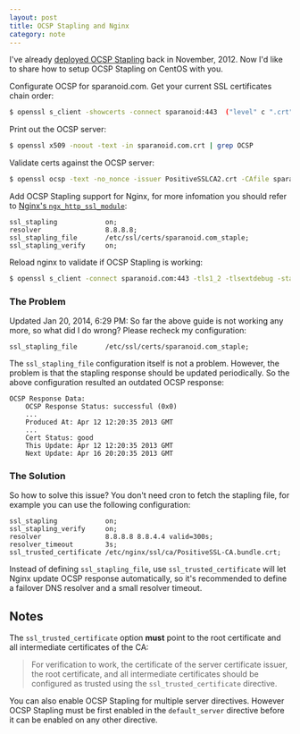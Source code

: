 ```yaml
---
layout: post
title: OCSP Stapling and Nginx
category: note
---
```


I've already [deployed OCSP Stapling](/note/playing-with-ocsp-stapling/) back in November, 2012. Now I'd like to share how to setup OCSP Stapling on CentOS with you.

Configurate OCSP for sparanoid.com. Get your current SSL certificates chain order:

```sh
$ openssl s_client -showcerts -connect sparanoid:443  ("level" c ".crt")} /---END CERTIFICATE-----/{inc=0}'
```

Print out the OCSP server:

```sh
$ openssl x509 -noout -text -in sparanoid.com.crt | grep OCSP
```

Validate certs against the OCSP server:

```sh
$ openssl ocsp -text -no_nonce -issuer PositiveSSLCA2.crt -CAfile sparanoid_com.crt -cert sparanoid_com.crt -VAfile PositiveSSLCA2.crt -url http://ocsp.comodoca.com -respout /etc/ssl/certs/sparanoid.com_staple
```

Add OCSP Stapling support for Nginx, for more infomation you should refer to [Nginx's `ngx_http_ssl_module`](http://nginx.org/en/docs/http/ngx_http_ssl_module.html):

```nginx
ssl_stapling            on;
resolver                8.8.8.8;
ssl_stapling_file       /etc/ssl/certs/sparanoid.com_staple;
ssl_stapling_verify     on;
```

Reload nginx to validate if OCSP Stapling is working:

```sh
$ openssl s_client -connect sparanoid.com:443 -tls1_2 -tlsextdebug -status
```

### The Problem

Updated Jan 20, 2014, 6:29 PM: So far the above guide is not working any more, so what did I do wrong? Please recheck my configuration:

```nginx
ssl_stapling_file       /etc/ssl/certs/sparanoid.com_staple;
```

The `ssl_stapling_file` configuration itself is not a problem. However, the problem is that the stapling response should be updated periodically. So the above configuration resulted an outdated OCSP response:

```
OCSP Response Data:
    OCSP Response Status: successful (0x0)
    ...
    Produced At: Apr 12 12:20:35 2013 GMT
    ...
    Cert Status: good
    This Update: Apr 12 12:20:35 2013 GMT
    Next Update: Apr 16 20:20:35 2013 GMT
```

### The Solution

So how to solve this issue? You don't need cron to fetch the stapling file, for example you can use the following configuration:

```nginx
ssl_stapling            on;
ssl_stapling_verify     on;
resolver                8.8.8.8 8.8.4.4 valid=300s;
resolver_timeout        3s;
ssl_trusted_certificate /etc/nginx/ssl/ca/PositiveSSL-CA.bundle.crt;
```

Instead of defining `ssl_stapling_file`, use `ssl_trusted_certificate` will let Nginx update OCSP response automatically, so it's recommended to define a failover DNS resolver and a small resolver timeout.

## Notes

The `ssl_trusted_certificate` option **must** point to the root certificate and all intermediate certificates of the CA:

> For verification to work, the certificate of the server certificate issuer, the root certificate, and all intermediate certificates should be configured as trusted using the `ssl_trusted_certificate` directive.

You can also enable OCSP Stapling for multiple server directives. However OCSP Stapling must be first enabled in the `default_server` directive before it can be enabled on any other directive.
